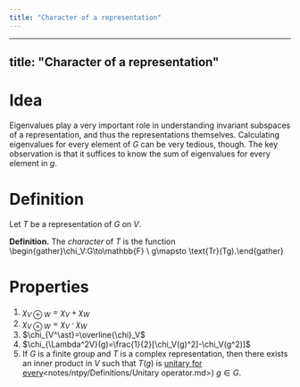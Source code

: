 ```yaml
---
title: "Character of a representation"
---
```


---
title: "Character of a representation"
---

# Idea
Eigenvalues play a very important role in understanding invariant subspaces of a representation, and thus the representations themselves. Calculating eigenvalues for every element of $G$ can be very tedious, though. The key observation is that it suffices to know the sum of eigenvalues for every element in $g$.
# Definition
Let $T$ be a representation of $G$ on $V$.

**Definition.** The _character_ of $T$ is the function \begin{gather}\chi_V:G\to\mathbb{F} \\ g\mapsto \text{Tr}(Tg).\end{gather}

# Properties
1. $\chi_{V\oplus W}=\chi_V+\chi_W$
2. $\chi_{V\otimes W}=\chi_V\cdot \chi_W$
3. $\chi_{V^\ast}=\overline{\chi}_V$
4. $\chi_{\Lambda^2V}(g)=\frac{1}{2}[\chi_V(g)^2]-\chi_V(g^2)]$
5. If $G$ is a finite group and $T$ is a complex representation, then there exists an inner product in $V$ such that $T(g)$ is [unitary for every]()<notes/ntpy/Definitions/Unitary operator.md>) $g\in G$.
